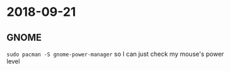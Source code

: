 # 2018-09-21

## GNOME

`sudo pacman -S gnome-power-manager` so I can just check my mouse's power level
